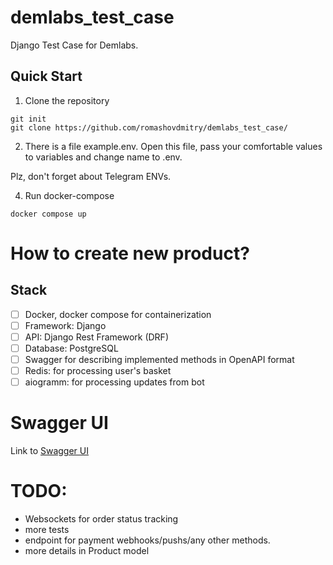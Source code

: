 # demlabs_test_case
Django Test Case for Demlabs.

## Quick Start

1. Clone the repository

```
git init
git clone https://github.com/romashovdmitry/demlabs_test_case/
```

2. There is a file example.env. Open this file, pass your comfortable values to variables and change name to .env.

Plz, don't forget about Telegram ENVs.

4. Run docker-compose 

```
docker compose up
```

# How to create new product?

## Stack

- [ ] Docker, docker compose for containerization
- [ ] Framework: Django
- [ ] API: Django Rest Framework (DRF)
- [ ] Database: PostgreSQL
- [ ] Swagger for describing implemented methods in OpenAPI format
- [ ] Redis: for processing user's basket
- [ ] aiogramm: for processing updates from bot

# Swagger UI

Link to [Swagger UI](http://81.31.244.30:8001/api/docs/)

# TODO:

- Websockets for order status tracking
- more tests
- endpoint for payment webhooks/pushs/any other methods.
- more details in Product model
